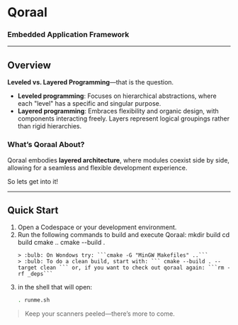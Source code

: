# Qoraal
### Embedded Application Framework

---

## Overview

**Leveled vs. Layered Programming**—that is the question.

- **Leveled programming**: Focuses on hierarchical abstractions, where each "level" has a specific and singular purpose.
- **Layered programming**: Embraces flexibility and organic design, with components interacting freely. Layers represent logical groupings rather than rigid hierarchies.

### What’s Qoraal About?

Qoraal embodies **layered architecture**, where modules coexist side by side, allowing for a seamless and flexible development experience.

So lets get into it!



---

## Quick Start

1. Open a Codespace or your development environment.
2. Run the following commands to build and execute Qoraal:
   mkdir build
   cd build
   cmake ..
   cmake --build .
   ```
   > :bulb: On Wondows try: ```cmake -G "MinGW Makefiles" ..```
   > :bulb: To do a clean build, start with: ``` cmake --build . --target clean ``` or, if you want to check out qoraal again: ```rm -rf _deps```

3. in the shell that will open:
   ```bash
   . runme.sh

> Keep your scanners peeled—there’s more to come.
